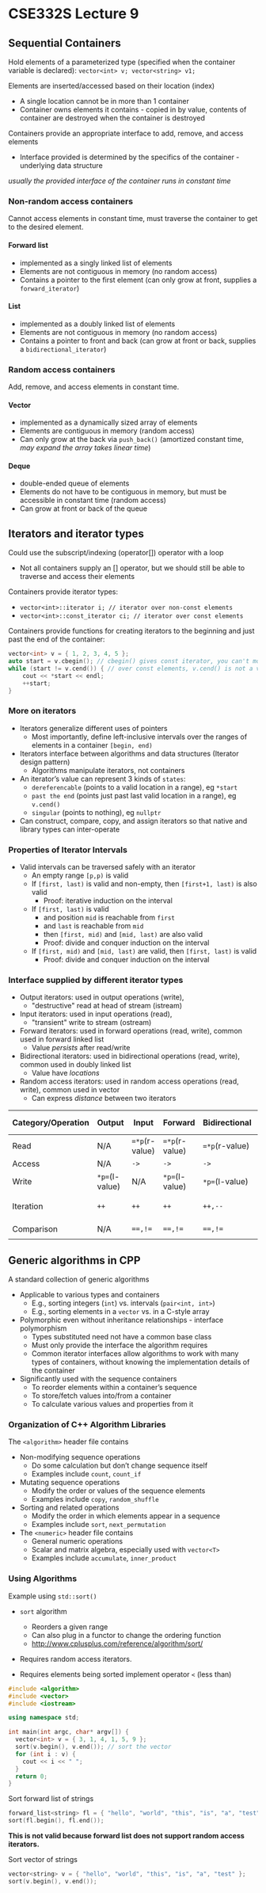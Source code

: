 # CSE332S Lecture 9

## Sequential Containers

Hold elements of a parameterized type (specified when the container variable is
declared): `vector<int> v; vector<string> v1;`

Elements are inserted/accessed based on their location (index)

- A single location cannot be in more than 1 container
- Container owns elements it contains - copied in by value, contents of container are destroyed when the container is destroyed

Containers provide an appropriate interface to add, remove, and access elements

- Interface provided is determined by the specifics of the container - underlying data structure

_usually the provided interface of the container runs in constant time_

### Non-random access containers

Cannot access elements in constant time, must traverse the container to get to the desired element.

#### Forward list

- implemented as a singly linked list of elements
- Elements are not contiguous in memory (no random access)
- Contains a pointer to the first element (can only grow at front, supplies a `forward_iterator`)

#### List

- implemented as a doubly linked list of elements
- Elements are not contiguous in memory (no random access)
- Contains a pointer to front and back (can grow at front or back, supplies a `bidirectional_iterator`)

### Random access containers

Add, remove, and access elements in constant time.

#### Vector

- implemented as a dynamically sized array of elements
- Elements are contiguous in memory (random access)
- Can only grow at the back via `push_back()` (amortized constant time, _may expand the array takes linear time_)

#### Deque

- double-ended queue of elements
- Elements do not have to be contiguous in memory, but must be accessible in constant time (random access)
- Can grow at front or back of the queue

## Iterators and iterator types

Could use the subscript/indexing (operator[]) operator with a loop

- Not all containers supply an [] operator, but we should still be able to traverse and access their elements

Containers provide iterator types:

- `vector<int>::iterator i; // iterator over non-const elements`
- `vector<int>::const_iterator ci; // iterator over const elements`

Containers provide functions for creating iterators to the beginning and just past
the end of the container:

```cpp
vector<int> v = { 1, 2, 3, 4, 5 };
auto start = v.cbegin(); // cbegin() gives const iterator, you can't modify the elements, you can use .begin() to get a non-const iterator
while (start != v.cend()) { // over const elements, v.cend() is not a valid element, it's just one pass the end.
    cout << *start << endl;
    ++start;
}
```

### More on iterators

- Iterators generalize different uses of pointers
  - Most importantly, define left-inclusive intervals over the ranges of elements in a container `[begin, end)`
- Iterators interface between algorithms and data structures (Iterator design pattern)
  - Algorithms manipulate iterators, not containers
- An iterator’s value can represent 3 kinds of `states`:
  - `dereferencable` (points to a valid location in a range), eg `*start`
  - `past the end` (points just past last valid location in a range), eg `v.cend()`
  - `singular` (points to nothing), eg `nullptr`
- Can construct, compare, copy, and assign iterators so that native and library types
  can inter-operate

### Properties of Iterator Intervals

- Valid intervals can be traversed safely with an iterator
  - An empty range `[p,p)` is valid
  - If `[first, last)` is valid and non-empty, then `[first+1, last)` is also valid
    - Proof: iterative induction on the interval
  - If `[first, last)` is valid
    - and position `mid` is reachable from `first`
    - and `last` is reachable from `mid`
    - then `[first, mid)` and `[mid, last)` are also valid
    - Proof: divide and conquer induction on the interval
  - If `[first, mid)` and `[mid, last)` are valid, then `[first, last)` is valid
    - Proof: divide and conquer induction on the interval

### Interface supplied by different iterator types

- Output iterators: used in output operations (write), 
  - "destructive" read at head of stream (istream)
- Input iterators: used in input operations (read), 
  - "transient" write to stream (ostream)
- Forward iterators: used in forward operations (read, write), common used in forward linked list
  - Value _persists_ after read/write
- Bidirectional iterators: used in bidirectional operations (read, write), common used in doubly linked list
  - Value have _locations_
- Random access iterators: used in random access operations (read, write), common used in vector
  - Can express _distance_ between two iterators

| Category/Operation | Output         | Input          | Forward        | Bidirectional  | Random Access     |
| ------------------ | -------------- | -------------- | -------------- | -------------- | ----------------- |
| Read               | N/A            | `=*p`(r-value) | `=*p`(r-value) | `=*p`(r-value) | `=*p`(r-value)    |
| Access             | N/A            | `->`           | `->`           | `->`           | `->,[]`           |
| Write              | `*p=`(l-value) | N/A            | `*p=`(l-value) | `*p=`(l-value) | `*p=`(l-value)    |
| Iteration          | `++`           | `++`           | `++`           | `++,--`        | `++,--,+,-,+=,-=` |
| Comparison         | N/A            | `==,!=`        | `==,!=`        | `==,!=`        | `==,!=,<,>,<=,>=` |

## Generic algorithms in CPP

A standard collection of generic algorithms

- Applicable to various types and containers
  - E.g., sorting integers (`int`) vs. intervals (`pair<int, int>`)
  - E.g., sorting elements in a `vector` vs. in a C-style array
- Polymorphic even without inheritance relationships - interface polymorphism
  - Types substituted need not have a common base class
  - Must only provide the interface the algorithm requires
  - Common iterator interfaces allow algorithms to work with many types of
containers, without knowing the implementation details of the container
- Significantly used with the sequence containers
  - To reorder elements within a container’s sequence
  - To store/fetch values into/from a container
  - To calculate various values and properties from it

### Organization of C++ Algorithm Libraries

The `<algorithm>` header file contains

- Non-modifying sequence operations
  - Do some calculation but don’t change sequence itself
  - Examples include `count`, `count_if`
- Mutating sequence operations
  - Modify the order or values of the sequence elements
  - Examples include `copy`, `random_shuffle`
- Sorting and related operations
  - Modify the order in which elements appear in a sequence
  - Examples include `sort`, `next_permutation`
- The `<numeric>` header file contains
  - General numeric operations
  - Scalar and matrix algebra, especially used with `vector<T>`
  - Examples include `accumulate`, `inner_product`

### Using Algorithms

Example using `std::sort()`

- `sort` algorithm
  - Reorders a given range
  - Can also plug in a functor to change the ordering function
  - http://www.cplusplus.com/reference/algorithm/sort/

- Requires random access iterators.
- Requires elements being sorted implement operator `<` (less than)

```cpp
#include <algorithm>
#include <vector>
#include <iostream>

using namespace std;

int main(int argc, char* argv[]) {
  vector<int> v = { 3, 1, 4, 1, 5, 9 };
  sort(v.begin(), v.end()); // sort the vector
  for (int i : v) {
    cout << i << " ";
  }
  return 0;
}
```

Sort forward list of strings

```cpp
forward_list<string> fl = { "hello", "world", "this", "is", "a", "test" };
sort(fl.begin(), fl.end());
```
**This is not valid because forward list does not support random access iterators.**

Sort vector of strings

```cpp
vector<string> v = { "hello", "world", "this", "is", "a", "test" };
sort(v.begin(), v.end());
```